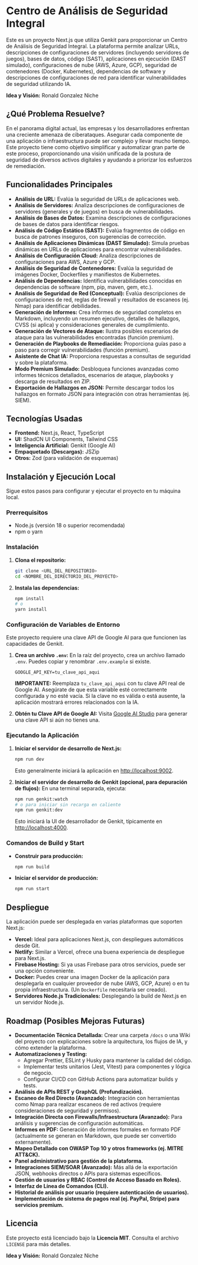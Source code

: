 
# Centro de Análisis de Seguridad Integral

Este es un proyecto Next.js que utiliza Genkit para proporcionar un Centro de Análisis de Seguridad Integral. La plataforma permite analizar URLs, descripciones de configuraciones de servidores (incluyendo servidores de juegos), bases de datos, código (SAST), aplicaciones en ejecución (DAST simulado), configuraciones de nube (AWS, Azure, GCP), seguridad de contenedores (Docker, Kubernetes), dependencias de software y descripciones de configuraciones de red para identificar vulnerabilidades de seguridad utilizando IA.

**Idea y Visión:** Ronald Gonzalez Niche

## ¿Qué Problema Resuelve?

En el panorama digital actual, las empresas y los desarrolladores enfrentan una creciente amenaza de ciberataques. Asegurar cada componente de una aplicación o infraestructura puede ser complejo y llevar mucho tiempo. Este proyecto tiene como objetivo simplificar y automatizar gran parte de este proceso, proporcionando una visión unificada de la postura de seguridad de diversos activos digitales y ayudando a priorizar los esfuerzos de remediación.

## Funcionalidades Principales

*   **Análisis de URL:** Evalúa la seguridad de URLs de aplicaciones web.
*   **Análisis de Servidores:** Analiza descripciones de configuraciones de servidores (generales y de juegos) en busca de vulnerabilidades.
*   **Análisis de Bases de Datos:** Examina descripciones de configuraciones de bases de datos para identificar riesgos.
*   **Análisis de Código Estático (SAST):** Evalúa fragmentos de código en busca de patrones inseguros, con sugerencias de corrección.
*   **Análisis de Aplicaciones Dinámicas (DAST Simulado):** Simula pruebas dinámicas en URLs de aplicaciones para encontrar vulnerabilidades.
*   **Análisis de Configuración Cloud:** Analiza descripciones de configuraciones para AWS, Azure y GCP.
*   **Análisis de Seguridad de Contenedores:** Evalúa la seguridad de imágenes Docker, Dockerfiles y manifiestos de Kubernetes.
*   **Análisis de Dependencias:** Identifica vulnerabilidades conocidas en dependencias de software (npm, pip, maven, gem, etc.).
*   **Análisis de Seguridad de Red (Conceptual):** Evalúa descripciones de configuraciones de red, reglas de firewall y resultados de escaneos (ej. Nmap) para identificar debilidades.
*   **Generación de Informes:** Crea informes de seguridad completos en Markdown, incluyendo un resumen ejecutivo, detalles de hallazgos, CVSS (si aplica) y consideraciones generales de cumplimiento.
*   **Generación de Vectores de Ataque:** Ilustra posibles escenarios de ataque para las vulnerabilidades encontradas (función premium).
*   **Generación de Playbooks de Remediación:** Proporciona guías paso a paso para corregir vulnerabilidades (función premium).
*   **Asistente de Chat IA:** Proporciona respuestas a consultas de seguridad y sobre la plataforma.
*   **Modo Premium Simulado:** Desbloquea funciones avanzadas como informes técnicos detallados, escenarios de ataque, playbooks y descarga de resultados en ZIP.
*   **Exportación de Hallazgos en JSON:** Permite descargar todos los hallazgos en formato JSON para integración con otras herramientas (ej. SIEM).

## Tecnologías Usadas

*   **Frontend:** Next.js, React, TypeScript
*   **UI:** ShadCN UI Components, Tailwind CSS
*   **Inteligencia Artificial:** Genkit (Google AI)
*   **Empaquetado (Descargas):** JSZip
*   **Otros:** Zod (para validación de esquemas)

## Instalación y Ejecución Local

Sigue estos pasos para configurar y ejecutar el proyecto en tu máquina local.

### Prerrequisitos

*   Node.js (versión 18 o superior recomendada)
*   npm o yarn

### Instalación

1.  **Clona el repositorio:**
    ```bash
    git clone <URL_DEL_REPOSITORIO>
    cd <NOMBRE_DEL_DIRECTORIO_DEL_PROYECTO>
    ```
2.  **Instala las dependencias:**
    ```bash
    npm install
    # o
    yarn install
    ```

### Configuración de Variables de Entorno

Este proyecto requiere una clave API de Google AI para que funcionen las capacidades de Genkit.

1.  **Crea un archivo `.env`:**
    En la raíz del proyecto, crea un archivo llamado `.env`. Puedes copiar y renombrar `.env.example` si existe.
    ```
    GOOGLE_API_KEY=tu_clave_api_aqui
    ```
    **IMPORTANTE:** Reemplaza `tu_clave_api_aqui` con tu clave API real de Google AI. Asegúrate de que esta variable esté correctamente configurada y no esté vacía. Si la clave no es válida o está ausente, la aplicación mostrará errores relacionados con la IA.

2.  **Obtén tu Clave API de Google AI:**
    Visita [Google AI Studio](https://aistudio.google.com/app/apikey) para generar una clave API si aún no tienes una.

### Ejecutando la Aplicación

1.  **Iniciar el servidor de desarrollo de Next.js:**
    ```bash
    npm run dev
    ```
    Esto generalmente iniciará la aplicación en [http://localhost:9002](http://localhost:9002).

2.  **Iniciar el servidor de desarrollo de Genkit (opcional, para depuración de flujos):**
    En una terminal separada, ejecuta:
    ```bash
    npm run genkit:watch
    # o para iniciar sin recarga en caliente
    npm run genkit:dev
    ```
    Esto iniciará la UI de desarrollador de Genkit, típicamente en [http://localhost:4000](http://localhost:4000).

### Comandos de Build y Start

*   **Construir para producción:**
    ```bash
    npm run build
    ```
*   **Iniciar el servidor de producción:**
    ```bash
    npm run start
    ```

## Despliegue

La aplicación puede ser desplegada en varias plataformas que soporten Next.js:

*   **Vercel:** Ideal para aplicaciones Next.js, con despliegues automáticos desde Git.
*   **Netlify:** Similar a Vercel, ofrece una buena experiencia de despliegue para Next.js.
*   **Firebase Hosting:** Si ya usas Firebase para otros servicios, puede ser una opción conveniente.
*   **Docker:** Puedes crear una imagen Docker de la aplicación para desplegarla en cualquier proveedor de nube (AWS, GCP, Azure) o en tu propia infraestructura. (Un `Dockerfile` necesitaría ser creado).
*   **Servidores Node.js Tradicionales:** Desplegando la build de Next.js en un servidor Node.js.

## Roadmap (Posibles Mejoras Futuras)

*   **Documentación Técnica Detallada:** Crear una carpeta `/docs` o una Wiki del proyecto con explicaciones sobre la arquitectura, los flujos de IA, y cómo extender la plataforma.
*   **Automatizaciones y Testing:**
    *   Agregar Prettier, ESLint y Husky para mantener la calidad del código.
    *   Implementar tests unitarios (Jest, Vitest) para componentes y lógica de negocio.
    *   Configurar CI/CD con GitHub Actions para automatizar builds y tests.
*   **Análisis de APIs REST y GraphQL (Profundización).**
*   **Escaneo de Red Directo (Avanzado):** Integración con herramientas como Nmap para realizar escaneos de red activos (requiere consideraciones de seguridad y permisos).
*   **Integración Directa con Firewalls/Infraestructura (Avanzado):** Para análisis y sugerencias de configuración automáticas.
*   **Informes en PDF:** Generación de informes formales en formato PDF (actualmente se generan en Markdown, que puede ser convertido externamente).
*   **Mapeo Detallado con OWASP Top 10 y otros frameworks (ej. MITRE ATT&CK).**
*   **Panel administrativo para gestión de la plataforma.**
*   **Integraciones SIEM/SOAR (Avanzado):** Más allá de la exportación JSON, webhooks directos o APIs para sistemas específicos.
*   **Gestión de usuarios y RBAC (Control de Acceso Basado en Roles).**
*   **Interfaz de Línea de Comandos (CLI).**
*   **Historial de análisis por usuario (requiere autenticación de usuarios).**
*   **Implementación de sistema de pagos real (ej. PayPal, Stripe) para servicios premium.**

## Licencia

Este proyecto está licenciado bajo la **Licencia MIT**. Consulta el archivo `LICENSE` para más detalles.

**Idea y Visión:** Ronald Gonzalez Niche
